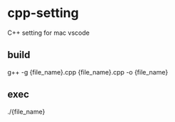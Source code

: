 # cpp-setting
C++ setting for mac vscode

## build
g++ -g {file_name}.cpp {file_name}.cpp -o {file_name}

## exec
./{file_name}
